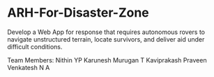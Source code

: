 # ARH-For-Disaster-Zone
Develop a Web App for response that requires autonomous rovers to navigate unstructured terrain, locate survivors, and  deliver aid under difficult conditions.

Team Members: Nithin YP
              Karunesh Murugan T
              Kaviprakash
              Praveen Venkatesh N A
